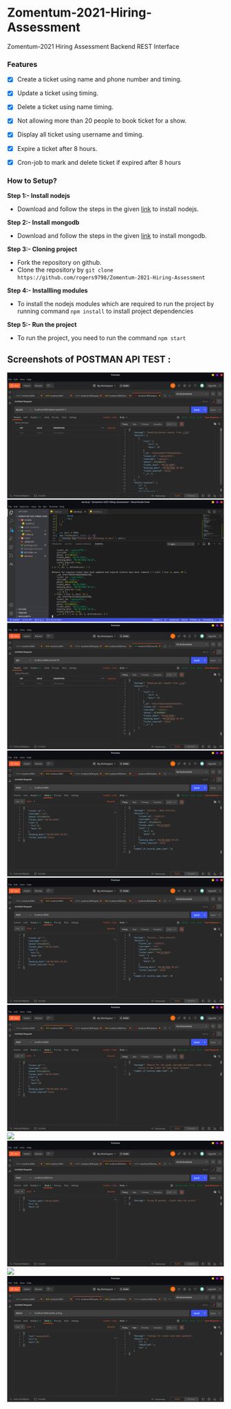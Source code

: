 # Zomentum-2021-Hiring-Assessment
Zomentum-2021 Hiring Assessment Backend REST Interface


### Features
- [X] Create a ticket using name and phone number and timing.
- [X] Update a ticket using timing.
- [X] Delete a ticket using name timing.
- [X] Not allowing more than 20 people to book ticket for a show.
- [X] Display all ticket using username and timing.
- [X] Expire a ticket after 8 hours.
- [X] Cron-job to mark and delete ticket if expired after 8 hours 


### How to Setup?
**Step 1:- Install nodejs**
* Download and follow the steps in the given [link](https://nodejs.org/en/download/) to install nodejs.

**Step 2:- Install mongodb**
* Download and follow the steps in the given [link](https://docs.mongodb.com/manual/administration/install-community/) to install mongodb.

**Step 3:- Cloning project**
* Fork the repository on github.
* Clone the repository by ```git clone https://github.com/rogers9798/Zomentum-2021-Hiring-Assessment``` 

**Step 4:- Installling modules**
* To install the nodejs modules which are required to run the project by running command ```npm install``` to install project dependencies

**Step 5:- Run the project**
* To run the project, you need to run the command ```npm start```

## Screenshots of POSTMAN API TEST :
![](screenshots/delete_tid.png)
![](screenshots/expired.png)
![](screenshots/get_detail.png)
![](screenshots/max_record1.png)
![](screenshots/max_record2.png)
![](screenshots/max_record3.png)
![](screenshots/post_detail.png)
![](screenshots/time_detail.png)
![](screenshots/time_detail1.png)
![](screenshots/update_timing.png)


